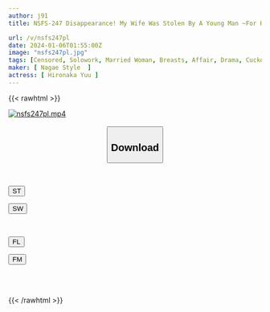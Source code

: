 ```yaml
---
author: j91
title: NSFS-247 Disappearance! My Wife Was Stolen By A Young Man ~For Half A Year, My Wife Lived With A Younger Man In A Love Hotel~ Yu Hironaka

url: /v/nsfs247pl
date: 2024-01-06T01:55:00Z
image: "nsfs247pl.jpg"
tags: [Censored, Solowork, Married Woman, Breasts, Affair, Drama, Cuckold	]
maker: [ Nagae Style  ]
actress: [ Hironaka Yuu ]
---
```



{{< rawhtml >}}

<div class="video" data-videoid="2P0r8j2WdGhZwkB">
    <a href="javascript:;">
        <img src="/v/nsfs247pl/nsfs247pl.jpg" width="WIDTH" height="HEIGHT" alt="nsfs247pl.mp4" loading="lazy">
    </a>
</div>

<script type="text/javascript" src="https://j91.asia/asset/on-demand-st.js"></script>

<br>
  <link rel="stylesheet" href="https://j91.asia/asset/bs5.css">
  
  <center>
  <button class="btn btn-primary" type="button" data-bs-toggle="collapse" data-bs-target=".multi-collapse" aria-expanded="false" aria-controls="multiCollapseExample1 multiCollapseExample2"><h2>Download</h2></button></center>
</p>
<div class="row">
  <div class="col">
    <div class="collapse multi-collapse" id="multiCollapseExample1">
      <div class="card card-body">
	      	      <br>
<div class="buttons">  
<p><a href="https://streamtape.to/v/2P0r8j2WdGhZwkB" target="_blank"><button class="btn-hover color-3"><i class="fa fa-download"></i> ST</button></a></p>
<p><a href="https://flaswish.com/k1rjnqjx1lxr" target="_blank"><button class="btn-hover color-2"><i class="fa fa-download"></i> SW</button></a></p></div>
    </div>
  </div>
</div>
  <div class="col">
    <div class="collapse multi-collapse" id="multiCollapseExample2">
      <div class="card card-body">
	      <br>
<div class="buttons">
<p><a href="javascript:;" target="_blank"><button class="btn-hover color-9"><i class="fa fa-download"></i> FL</button></a></p>
<p><a href="javascript:;" target="_blank"><button class="btn-hover color-8"><i class="fa fa-download"></i> FM</button></a></p></div>
<br><br>
      </div>
    </div>
  </div>
</div>

{{< /rawhtml >}}
